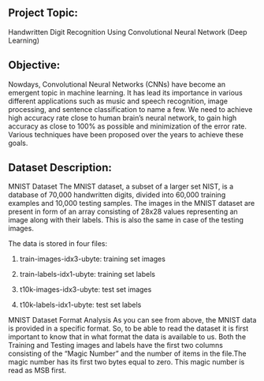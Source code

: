 ## Project Topic:
Handwritten Digit Recognition Using Convolutional Neural Network (Deep Learning)

## Objective:
Nowdays, Convolutional Neural Networks (CNNs) have become an emergent topic in machine learning. It has lead its importance in various different applications such as music and speech recognition, image processing, and sentence classification to name a few. We need to achieve high accuracy rate close to human brain’s neural network, to gain high accuracy as close to 100% as possible and minimization of the error rate. Various techniques have been proposed over the years to achieve these goals.

## Dataset Description:
MNIST Dataset The MNIST dataset, a subset of a larger set NIST, is a database of 70,000 handwritten digits, divided into 60,000 training examples and 10,000 testing samples. The images in the MNIST dataset are present in form of an array consisting of 28x28 values representing an image along with their labels. This is also the same in case of the testing images.

The data is stored in four files:

1. train-images-idx3-ubyte: training set images

2. train-labels-idx1-ubyte: training set labels

3. t10k-images-idx3-ubyte: test set images

4. t10k-labels-idx1-ubyte: test set labels


MNIST Dataset Format Analysis As you can see from above, the MNIST data is provided in a specific format. So, to be able to read the dataset it is first important to know that in what format the data is available to us. Both the Training and Testing images and labels have the first two columns consisting of the “Magic Number” and the number of items in the file.The magic number has its first two bytes equal to zero. This magic number is read as MSB first.
